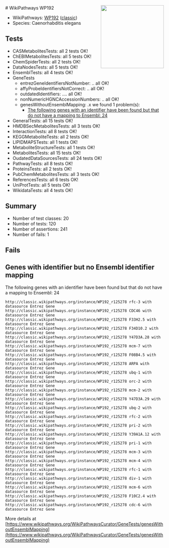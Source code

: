 <img style="float: right; width: 200px" src="https://upload.wikimedia.org/wikipedia/commons/thumb/8/83/Wplogo_with_text_500.png/640px-Wplogo_with_text_500.png" />
# WikiPathways WP192

* WikiPathways: [WP192](https://wikipathways.org/pathways/WP192) ([classic](https://classic.wikipathways.org/instance/WP192))
* Species: Caenorhabditis elegans
## Tests
* CASMetabolitesTests: all 2 tests OK!
* ChEBIMetabolitesTests: all 5 tests OK!
* ChemSpiderTests: all 2 tests OK!
* DataNodesTests: all 5 tests OK!
* EnsemblTests: all 4 tests OK!
* GeneTests
    * entrezGeneIdentifiersNotNumber: .. all OK!
    * affyProbeIdentifiersNotCorrect: .. all OK!
    * outdatedIdentifiers: .... all OK!
    * nonNumericHGNCAccessionNumbers: .. all OK!
    * genesWithoutEnsemblMapping: .x we found 1 problem(s):
        * [The following genes with an identifier have been found but that do not have a mapping to Ensembl: 24](#c4e54330)
* GeneralTests: all 15 tests OK!
* HMDBSecMetabolitesTests: all 3 tests OK!
* InteractionTests: all 8 tests OK!
* KEGGMetaboliteTests: all 2 tests OK!
* LIPIDMAPSTests: all 1 tests OK!
* MetaboliteStructureTests: all 1 tests OK!
* MetabolitesTests: all 15 tests OK!
* OudatedDataSourcesTests: all 24 tests OK!
* PathwayTests: all 8 tests OK!
* ProteinsTests: all 2 tests OK!
* PubChemMetabolitesTests: all 3 tests OK!
* ReferencesTests: all 6 tests OK!
* UniProtTests: all 5 tests OK!
* WikidataTests: all 4 tests OK!


## Summary

* Number of test classes: 20
* Number of tests: 120
* Number of assertions: 241
* Number of fails: 1

## Fails

<a name="c4e54330" />

## Genes with identifier but no Ensembl identifier mapping

The following genes with an identifier have been found but that do not have a mapping to Ensembl: 24
```
http://classic.wikipathways.org/instance/WP192_r125278 rfc-3 with datasource Entrez Gene
http://classic.wikipathways.org/instance/WP192_r125278 CDC46 with datasource Entrez Gene
http://classic.wikipathways.org/instance/WP192_r125278 F33H2.5 with datasource Entrez Gene
http://classic.wikipathways.org/instance/WP192_r125278 F34D10.2 with datasource Entrez Gene
http://classic.wikipathways.org/instance/WP192_r125278 Y47D3A.28 with datasource Entrez Gene
http://classic.wikipathways.org/instance/WP192_r125278 mcm-7 with datasource Entrez Gene
http://classic.wikipathways.org/instance/WP192_r125278 F08B4.5 with datasource Entrez Gene
http://classic.wikipathways.org/instance/WP192_r125278 ARPA with datasource Entrez Gene
http://classic.wikipathways.org/instance/WP192_r125278 ubq-1 with datasource Entrez Gene
http://classic.wikipathways.org/instance/WP192_r125278 orc-2 with datasource Entrez Gene
http://classic.wikipathways.org/instance/WP192_r125278 mcm-2 with datasource Entrez Gene
http://classic.wikipathways.org/instance/WP192_r125278 Y47D3A.29 with datasource Entrez Gene
http://classic.wikipathways.org/instance/WP192_r125278 ubq-2 with datasource Entrez Gene
http://classic.wikipathways.org/instance/WP192_r125278 rfc-2 with datasource Entrez Gene
http://classic.wikipathways.org/instance/WP192_r125278 pri-2 with datasource Entrez Gene
http://classic.wikipathways.org/instance/WP192_r125278 Y39A1A.12 with datasource Entrez Gene
http://classic.wikipathways.org/instance/WP192_r125278 pri-1 with datasource Entrez Gene
http://classic.wikipathways.org/instance/WP192_r125278 mcm-3 with datasource Entrez Gene
http://classic.wikipathways.org/instance/WP192_r125278 mcm-4 with datasource Entrez Gene
http://classic.wikipathways.org/instance/WP192_r125278 rfc-1 with datasource Entrez Gene
http://classic.wikipathways.org/instance/WP192_r125278 div-1 with datasource Entrez Gene
http://classic.wikipathways.org/instance/WP192_r125278 mcm-6 with datasource Entrez Gene
http://classic.wikipathways.org/instance/WP192_r125278 F10C2.4 with datasource Entrez Gene
http://classic.wikipathways.org/instance/WP192_r125278 cdc-6 with datasource Entrez Gene
```

More details at [https://www.wikipathways.org/WikiPathwaysCurator/GeneTests/genesWithoutEnsemblMapping](https://www.wikipathways.org/WikiPathwaysCurator/GeneTests/genesWithoutEnsemblMapping)


